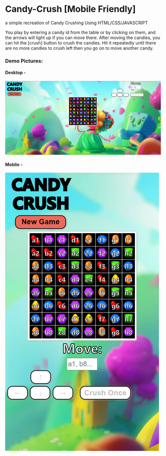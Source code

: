 # Candy-Crush [Mobile Friendly]
a simple recreation of Candy Crushing Using HTML/CSS/JAVASCRIPT 

You play by entering a candy id from the table or by clicking on them, and the arrows will light up if you can move there. After moving the candies, you can hit the [crush] button to crush the candies. Hit it repeatedly until there are no more candies to crush left then you go on to move another candy. 
### Demo Pictures: 
#### Desktop -
![Demo Image](graphics/demo.png)
#### Moblie -
![Demo Image 2](graphics/demo2.png)
